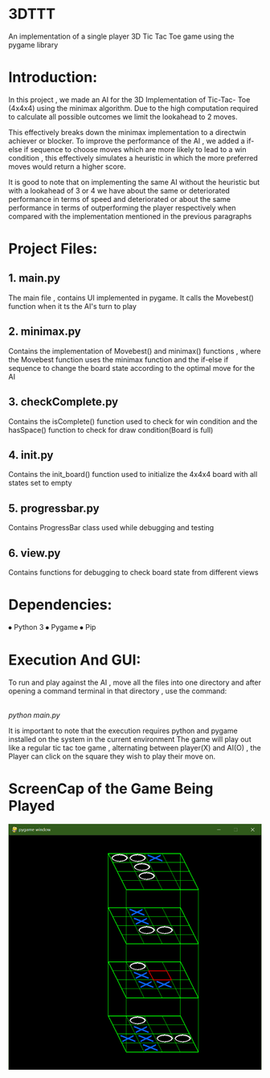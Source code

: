 # 3DTTT
An implementation of a single player 3D Tic Tac Toe game using  the pygame library

<h1>Introduction:</h1>
<p>In this project , we made an AI for the 3D Implementation of Tic-Tac-
Toe (4x4x4) using the minimax algorithm. Due to the high
computation required to calculate all possible outcomes 
we limit the lookahead to 2 moves.</p>
<p>This effectively breaks down the minimax implementation to a directwin
achiever or blocker. To improve the performance of the AI , we
added a if-else if sequence to choose moves which are more likely to
lead to a win condition , this effectively simulates a heuristic in which
the more preferred moves would return a higher score.</p>
<p>It is good to note that on implementing the same AI without the
heuristic but with a lookahead of 3 or 4 we have about the same or
deteriorated performance in terms of speed and deteriorated or about
the same performance in terms of outperforming the player
respectively when compared with the implementation mentioned in
the previous paragraphs</p>

<h1>Project Files:</h1>
<h2>1. main.py</h2>
The main file , contains UI implemented in pygame. It calls the Movebest()
function when it ts the AI's turn to play
<h2>2. minimax.py</h2>
Contains the implementation of Movebest() and minimax() functions ,
where the Movebest function uses the minimax function and the if-else if
sequence to change the board state according to the optimal move for the
AI
<h2>3. checkComplete.py</h2>
Contains the isComplete() function used to check for win condition and
the hasSpace() function to check for draw condition(Board is full)
<h2>4. init.py</h2>
Contains the init_board() function used to initialize the 4x4x4 board with
all states set to empty
<h2>5. progressbar.py</h2>
Contains ProgressBar class used while debugging and testing
<h2>6. view.py</h2>
Contains functions for debugging to check board state from different views

<h1>Dependencies:</h1>
⦁ Python 3
⦁ Pygame
⦁ Pip

<h1>Execution And GUI:</h1>
<p>To run and play against the AI , move all the files into one directory
and after opening a command terminal in that directory , use the
command:</p>
<br><i>python main.py</i><br>
<p>It is important to note that the execution requires python and pygame
installed on the system in the current environment
The game will play out like a regular tic tac toe game , alternating
between player(X) and AI(O) , the Player can click on the square
they wish to play their move on.</p>
<h1>ScreenCap of the Game Being Played</h1>
<img src = "./readmereferences/screencap.png"></img>

